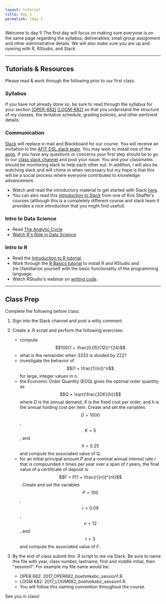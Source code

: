 ```yaml
---
layout: tutorial
title: Day 1
permalink: /day-1
---
```


Welcome to day 1! The first day will focus on making sure everyone is on the same page regarding the syllabus, deliverables, small group assignment and other administrative details.  We will also make sure you are up and running with R, RStudio, and Slack.

<hr>


## Tutorials & Resources

Please read & work through the following prior to our first class. 

### Syllabus

If you have not already done so, be sure to read through the syllabus for your section [[OPER-682]](oper682) [[LOGM-682]](logm682) so that you understand the structure of my classes, the tentative schedule, grading policies, and other pertinent details.

### Communication

[Slack](https://slack.com/) will replace e-mail and Blackboard for our course. You will receive an invitation to the [AFIT DSL slack team](https://afit-dsl.slack.com/). You may wish to install one of the [apps](https://slack.com/downloads/osx). If you have any questions or concerns your first step should be to go to our [class slack channel](https://afit-dsl.slack.com/) and post your issue.  You and your classmates should be monitoring slack to help each other out. In addition, I will also be watching slack and will chime in when necessary but my hope is that this will be a social process where everyone contributes to knowledge advancement.

- Watch and read the introductory material to get started with Slack [here](https://slack.com/is).
- You can also read this [introduction to Slack](https://vimeo.com/133692325) from one of Kris Shaffer’s courses (although this is a completely different course and slack team it provides a nice introduction that you might find useful).  

### Intro to Data Science

- Read [The Analytic Cycle](analytic_cycle)
- [Watch R's Role in Data Science](https://www.rstudio.com/resources/videos/rs-role-in-data-science/)

### Intro to R

- Read the [Introduction to R tutorial](intro).
- Work through the [R Basics tutorial](http://uc-r.github.io/section2_basics) to install R and RStudio and (re-)familiarize yourself with the basic functionality of the programming language.
- Watch RStudio's webinar on [writing code](https://www.rstudio.com/resources/webinars/rstudio-essentials-webinar-series-part-1/).

<hr>

## Class Prep

Complete the following before class:

1. Sign into the Slack channel and post a witty comment.
2. Create a .R script and perform the following exercises:
   - compute $$100(1 + \frac{0.05}{12})^{24}$$
   - what is the remainder when 3333 is divided by 222?
   - investigate the behavior of $$(1 + \frac{1}{n})^n$$ for large, integer values in *n*.
   - the Economic Order Quantity (EOQ) gives the optimal order quantity as $$Q = \sqrt{\frac{2DK}{h}}$$ where *D* is the annual demand, *K* is the fixed cost per order, and *h* is the annual holding cost per item. Create and set the variables $$D = 1000$$, $$K = 5$$, and $$h = 0.25$$ and compute the associated value of Q.
   - for an initial principal amount *P* and a nominal annual interest rate *r* that is compounded *n* times per year over a span of *t* years, the final value of a certificate of deposit is $$F = P(1 + \frac{r}{n})^{nt}$$. Create and set the variables $$P = 100$$, $$r = 0.08$$, $$n = 12$$, and $$t = 3$$ and compute the associated value of *F*.
3. By the end of class submit this .R script to me via Slack.  Be sure to name this file with year, class number, lastname, first and middle initial, then "session1". For example my file name would be: 

   - OPER 682: 2017_OPER682_boehmkebc_session1.R.
   - LOGM 682: 2017_LOGM682_boehmkebc_session1.R.
   - You will follow this naming convention throughout the course.

See you in class!

